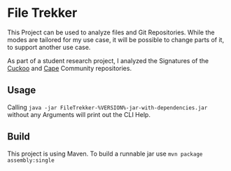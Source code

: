 # File Trekker
This Project can be used to analyze files and Git Repositories. 
While the modes are tailored for my use case, it will be possible to change parts of it, to support another use case.

As part of a student research project, I analyzed the Signatures of the [Cuckoo](https://github.com/cuckoosandbox/community/) and [Cape](https://github.com/kevoreilly/community/) Community repositories.

## Usage
Calling ``java -jar FileTrekker-%VERSION%-jar-with-dependencies.jar`` without any Arguments will print out the CLI Help.

## Build
This project is using Maven.
To build a runnable jar use ``mvn package assembly:single``
